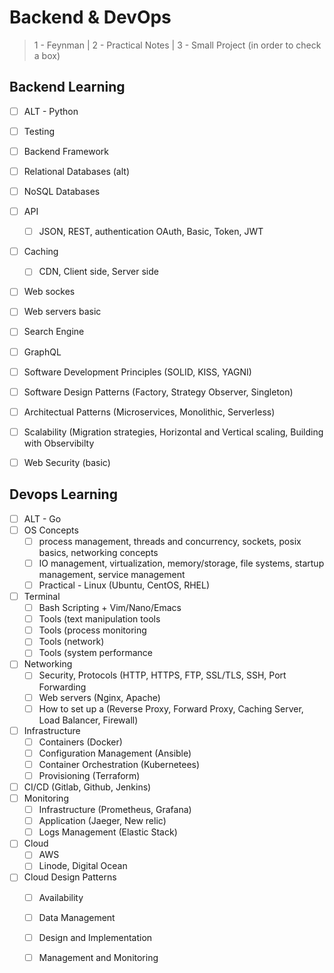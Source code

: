 # Backend & DevOps 

> 1 - Feynman | 2 - Practical Notes | 3 - Small Project (in order to check a box)

## Backend Learning

- [ ] ALT - Python
- [ ] Testing
- [ ] Backend Framework
- [ ] Relational Databases (alt)
- [ ] NoSQL Databases
- [ ] API
  - [ ] JSON, REST, authentication OAuth, Basic, Token, JWT
- [ ] Caching
  - [ ] CDN, Client side, Server side
- [ ] Web sockes
- [ ] Web servers basic
- [ ] Search Engine
- [ ] GraphQL
- [ ] Software Development Principles (SOLID, KISS, YAGNI)
- [ ] Software Design Patterns (Factory, Strategy Observer, Singleton)
- [ ] Architectual Patterns (Microservices, Monolithic, Serverless)
- [ ] Scalability (Migration strategies, Horizontal and Vertical scaling, Building with Observibilty
- [ ] Web Security (basic)


## Devops Learning

- [ ] ALT - Go
- [ ] OS Concepts
  - [ ] process management, threads and concurrency, sockets, posix basics, networking concepts
  - [ ] IO management, virtualization, memory/storage, file systems, startup management, service management
  - [ ] Practical - Linux (Ubuntu, CentOS, RHEL)
- [ ] Terminal
  - [ ] Bash Scripting + Vim/Nano/Emacs
  - [ ] Tools (text manipulation tools
  - [ ] Tools (process monitoring
  - [ ] Tools (network)
  - [ ] Tools (system performance
- [ ] Networking
  - [ ] Security, Protocols (HTTP, HTTPS, FTP, SSL/TLS, SSH, Port Forwarding
  - [ ] Web servers (Nginx, Apache)
  - [ ] How to set up a (Reverse Proxy, Forward Proxy, Caching Server, Load Balancer, Firewall)
- [ ] Infrastructure
  - [ ] Containers (Docker)
  - [ ] Configuration Management (Ansible)
  - [ ] Container Orchestration (Kubernetees)
  - [ ] Provisioning (Terraform)
- [ ] CI/CD (Gitlab, Github, Jenkins)
- [ ] Monitoring
  - [ ] Infrastructure (Prometheus, Grafana)
  - [ ] Application (Jaeger, New relic)
  - [ ] Logs Management (Elastic Stack)
- [ ] Cloud
  - [ ] AWS
  - [ ] Linode, Digital Ocean
- [ ] Cloud Design Patterns
  - [ ] Availability
  - [ ] Data Management
  - [ ] Design and Implementation
  - [ ] Management and Monitoring


  

